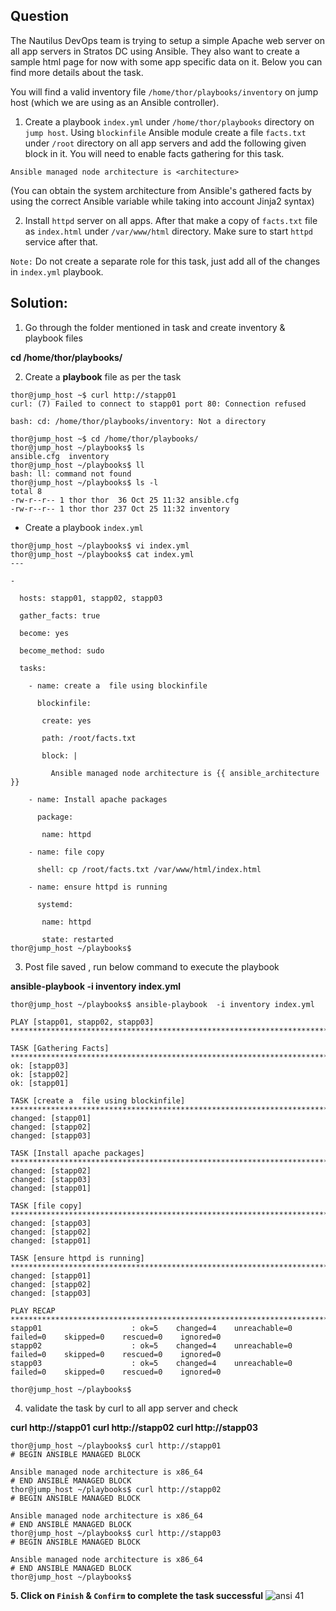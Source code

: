 

## Question

The Nautilus DevOps team is trying to setup a simple Apache web server on all app servers in Stratos DC using Ansible. They also want to create a sample html page for now with some app specific data on it. Below you can find more details about the task.

  

You will find a valid inventory file  `/home/thor/playbooks/inventory`  on jump host (which we are using as an Ansible controller).  
  

1.  Create a playbook  `index.yml`  under  `/home/thor/playbooks`  directory on  `jump host`. Using  `blockinfile`  Ansible module create a file  `facts.txt`  under  `/root`  directory on all app servers and add the following given block in it. You will need to enable facts gathering for this task.  
      
    

```
Ansible managed node architecture is <architecture>
```

  
  
(You can obtain the system architecture from Ansible's gathered facts by using the correct Ansible variable while taking into account Jinja2 syntax)  
  

2.  Install  `httpd`  server on all apps. After that make a copy of  `facts.txt`  file as  `index.html`  under  `/var/www/html`  directory. Make sure to start  `httpd`  service after that.  
      
    

`Note:`  Do not create a separate role for this task, just add all of the changes in  `index.yml`  playbook.


## Solution:

1. Go through the folder mentioned in task and create inventory & playbook files

**cd /home/thor/playbooks/**

2. Create a **playbook** file as per the task

```
thor@jump_host ~$ curl http://stapp01
curl: (7) Failed to connect to stapp01 port 80: Connection refused
```

```thor@jump_host ~$ cd /home/thor/playbooks/inventory
bash: cd: /home/thor/playbooks/inventory: Not a directory
```
```
thor@jump_host ~$ cd /home/thor/playbooks/
thor@jump_host ~/playbooks$ ls
ansible.cfg  inventory
thor@jump_host ~/playbooks$ ll
bash: ll: command not found
thor@jump_host ~/playbooks$ ls -l
total 8
-rw-r--r-- 1 thor thor  36 Oct 25 11:32 ansible.cfg
-rw-r--r-- 1 thor thor 237 Oct 25 11:32 inventory

```

- Create a playbook  `index.yml`
```
thor@jump_host ~/playbooks$ vi index.yml
thor@jump_host ~/playbooks$ cat index.yml
---

-

  hosts: stapp01, stapp02, stapp03

  gather_facts: true

  become: yes

  become_method: sudo

  tasks:

    - name: create a  file using blockinfile

      blockinfile:

       create: yes

       path: /root/facts.txt

       block: |

         Ansible managed node architecture is {{ ansible_architecture }}

    - name: Install apache packages

      package:

       name: httpd

    - name: file copy

      shell: cp /root/facts.txt /var/www/html/index.html

    - name: ensure httpd is running

      systemd:

       name: httpd

       state: restarted
thor@jump_host ~/playbooks$ 
```

3.  Post file saved , run below command to execute the playbook

**ansible-playbook -i inventory index.yml**


```
thor@jump_host ~/playbooks$ ansible-playbook  -i inventory index.yml

PLAY [stapp01, stapp02, stapp03] *******************************************************************************************

TASK [Gathering Facts] *****************************************************************************************************
ok: [stapp03]
ok: [stapp02]
ok: [stapp01]

TASK [create a  file using blockinfile] ************************************************************************************
changed: [stapp01]
changed: [stapp02]
changed: [stapp03]

TASK [Install apache packages] *********************************************************************************************
changed: [stapp02]
changed: [stapp03]
changed: [stapp01]

TASK [file copy] ***********************************************************************************************************
changed: [stapp03]
changed: [stapp02]
changed: [stapp01]

TASK [ensure httpd is running] *********************************************************************************************
changed: [stapp01]
changed: [stapp02]
changed: [stapp03]

PLAY RECAP *****************************************************************************************************************
stapp01                    : ok=5    changed=4    unreachable=0    failed=0    skipped=0    rescued=0    ignored=0   
stapp02                    : ok=5    changed=4    unreachable=0    failed=0    skipped=0    rescued=0    ignored=0   
stapp03                    : ok=5    changed=4    unreachable=0    failed=0    skipped=0    rescued=0    ignored=0   

thor@jump_host ~/playbooks$ 
```

4. validate the task by curl to all app server and check

**curl http://stapp01**
**curl http://stapp02**
**curl http://stapp03**


```
thor@jump_host ~/playbooks$ curl http://stapp01
# BEGIN ANSIBLE MANAGED BLOCK

Ansible managed node architecture is x86_64
# END ANSIBLE MANAGED BLOCK
thor@jump_host ~/playbooks$ curl http://stapp02
# BEGIN ANSIBLE MANAGED BLOCK

Ansible managed node architecture is x86_64
# END ANSIBLE MANAGED BLOCK
thor@jump_host ~/playbooks$ curl http://stapp03
# BEGIN ANSIBLE MANAGED BLOCK

Ansible managed node architecture is x86_64
# END ANSIBLE MANAGED BLOCK
thor@jump_host ~/playbooks$ 
```

**5. Click on `Finish` & `Confirm` to complete the task successful**
![ansi 41](https://github.com/joseeden/KodeKloud_Engineer_Labs/assets/52989362/7da36f98-5d6d-41c2-9f03-d629bd171399)
